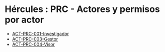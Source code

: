 # Hércules : PRC \- Actores y permisos por actor



* [ACT\-PRC\-001\-Investigador](/hercules/sgi-sistema-de-gestion-de-investigacion/diseno/componentes/sgi-prc/prc-permisos-actores/prc-actores-y-permisos-por-actor/act-prc-001-investigador.md "/hercules/sgi-sistema-de-gestion-de-investigacion/diseno/componentes/sgi-prc/prc-permisos-actores/prc-actores-y-permisos-por-actor/act-prc-001-investigador.md")
* [ACT\-PRC\-003\-Gestor](/hercules/sgi-sistema-de-gestion-de-investigacion/diseno/componentes/sgi-prc/prc-permisos-actores/prc-actores-y-permisos-por-actor/act-prc-003-gestor.md "/hercules/sgi-sistema-de-gestion-de-investigacion/diseno/componentes/sgi-prc/prc-permisos-actores/prc-actores-y-permisos-por-actor/act-prc-003-gestor.md")
* [ACT\-PRC\-004\-Visor](/hercules/sgi-sistema-de-gestion-de-investigacion/diseno/componentes/sgi-prc/prc-permisos-actores/prc-actores-y-permisos-por-actor/act-prc-004-visor.md "/hercules/sgi-sistema-de-gestion-de-investigacion/diseno/componentes/sgi-prc/prc-permisos-actores/prc-actores-y-permisos-por-actor/act-prc-004-visor.md")




